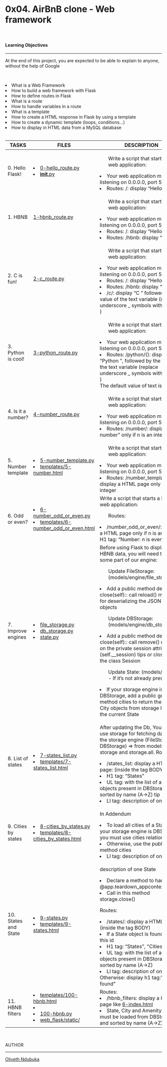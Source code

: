 <h1> 0x04. AirBnB clone - Web framework </h1>
<br>
<h4>Learning Objectives</h4>
<hr>
<p>At the end of this project, you are expected to be able to explain to anyone, without the help of Google</p>
<br>
<ul></ul>
<li>What is a Web Framework</li>
<li>How to build a web framework with Flask</li>
<li>How to define routes in Flask</li>
<li>What is a route</li>
<li>How to handle variables in a route</li>
<li>What is a template</li>
<li>How to create a HTML response in Flask by using a template</li>
<li>How to create a dynamic template (loops, conditions…)</li>
<li>How to display in HTML data from a MySQL database</li>
<br>

| TASKS | FILES | DESCRIPTION |
| ----- | ----- | ----------- |
| 0. Hello Flask! | <li>[0-hello_route.py](https://github.com/Oliveth96/AirBnB_clone_v2/web_flask/0-hello_route.py)</li><li>[__init__.py](https://github.com/Oliveth96/AirBnB_clone_v2/web_flask/__init__.py)</li> | <ul>Write a script that starts a Flask web application:</ul><li>Your web application must be listening on 0.0.0.0, port 5000</li><li>Routes: /: display “Hello HBNB!”</li> |
| 1. HBNB | [1-hbnb_route.py](https://github.com/Oliveth96/AirBnB_clone_v2/web_flask/1-hbnb_route.py)| <ul>Write a script that starts a Flask web application:</ul><li>Your web application must be listening on 0.0.0.0, port 5000</li><li>Routes: /: display “Hello HBNB!”</li><li>Routes: /hbnb: display “HBNB”</li> |
| 2. C is fun! | [2-c_route.py](https://github.com/Oliveth96/AirBnB_clone_v2/web_flask/2-c_route.py) | <ul>Write a script that starts a Flask web application:</ul><li>Your web application must be listening on 0.0.0.0, port 5000</li><li>Routes: /: display “Hello HBNB!”</li><li>Routes: /hbnb: display “HBNB”</li><li>/c/<text>: display “C ” followed by the value of the text variable (replace underscore _ symbols with a space )</li> |
| 3. Python is cool! | [3-python_route.py](https://github.com/Oliveth96/AirBnB_clone_v2/web_flask/3-python_route.py) | <ul>Write a script that starts a Flask web application:</ul><li>Your web application must be listening on 0.0.0.0, port 5000</li><li>Routes: /python/(<text>): display “Python ”, followed by the value of the text variable (replace underscore _ symbols with a space )</li> The default value of text is “is cool”|
| 4. Is it a number? | [4-number_route.py](https://github.com/Oliveth96/AirBnB_clone_v2/web_flask/4-number_route.py) | <ul>Write a script that starts a Flask web application:</ul><li>Your web application must be listening on 0.0.0.0, port 5000</li><li>Routes: /number/<n>: display “n is a number” only if n is an integer</li> |
| 5. Number template | <li>[5-number_template.py](https://github.com/Oliveth96/AirBnB_clone_v2/web_flask/5-number_template.py)</li><li>[templates/5-number.html](https://github.com/Oliveth96/AirBnB_clone_v2/web_flask/5-number_template.html)</li>| <ul>Write a script that starts a Flask web application:</ul><li>Your web application must be listening on 0.0.0.0, port 5000</li><li>Routes: /number_template/<n>: display a HTML page only if n is an integer</li> |
| 6. Odd or even? | <li>[6-number_odd_or_even.py](https://github.com/Oliveth96/AirBnB_clone_v2/web_flask/6-number_odd_or_even.py)</li><li>[templates/6-number_odd_or_even.html](https://github.com/Oliveth96/AirBnB_clone_v2/web_flask/templates/6-number_odd_or_even.html)</li>| Write a script that starts a Flask web application: <ul>Routes:</ul><li>/number_odd_or_even/<n>: display a HTML page only if n is an integer: H1 tag: “Number: n is even|odd” inside the tag BODY</li> |
| 7. Improve engines |<li>[file_storage.py](https://github.com/Oliveth96/AirBnB_clone_v2/models/engine/file_storage.py)</li><li>[db_storage.py](https://github.com/Oliveth96/AirBnB_clone_v2/models/engine/db_storage.py)</li><li>[state.py](https://github.com/Oliveth96/AirBnB_clone_v2/models/state.py)</li>| Before using Flask to display our HBNB data, you will need to update some part of our engine: <ul>Update FileStorage: (models/engine/file_storage.py)</ul><li>Add a public method def close(self):: call reload() method for deserializing the JSON file to objects</li><ul>Update DBStorage: (models/engine/db_storage.py)</ul><li>Add a public method def close(self):: call remove() method on the private session attribute (self.__session) tips or close() on the class Session</li><ul>Update State: (models/state.py) - If it’s not already present</ul><li>If your storage engine is not DBStorage, add a public getter method cities to return the list of City objects from storage linked to the current State</li> |
| 8. List of states | <li>[7-states_list.py](https://github.com/Oliveth96/AirBnB_clone_v2/web_flask/7-states_list.py)</li><li>[templates/7-states_list.html](https://github.com/Oliveth96/AirBnB_clone_v2/web_flask/templates/7-states_list.html)</li> | <p>After updating the Db, You must use storage for fetching data from the storage engine (FileStorage or DBStorage) => from models import storage and storage.all. Routes:</p> <li>/states_list: display a HTML page: (inside the tag BODY) </li><li>H1 tag: “States”</li><li>UL tag: with the list of all State objects present in DBStorage sorted by name (A->Z) tip</li><li>LI tag: description of one State</li> |
| 9. Cities by states |<li>[8-cities_by_states.py](https://github.com/Oliveth96/AirBnB_clone_v2/web_flask/8-cities_by_states.py)<li>[templates/8-cities_by_states.html](https://github.com/Oliveth96/AirBnB_clone_v2/web_flask/templates/8-cities_by_states.html)</li>|<p>In Addendum</p><li>To load all cities of a State: If your storage engine is DBStorage, you must use cities relationship</li><li>Otherwise, use the public getter method cities</li><li>LI tag: description of one city</li> |
| 10. States and State |<li>[9-states.py](https://github.com/Oliveth96/AirBnB_clone_v2/web_flask/9-states.py)</li><li>[templates/9-states.html](https://github.com/Oliveth96/AirBnB_clone_v2/web_flask/templates/9-states.html)</li>| <p>description of one State</p><li>Declare a method to handle @app.teardown_appcontext</li><li>Call in this method storage.close()</li><p>Routes:</p><li>/states/<id>: display a HTML page: (inside the tag BODY)</li><li>If a State object is found with this id</li><li>H1 tag: “States”, "Cities"</li><li>UL tag: with the list of all State objects present in DBStorage sorted by name (A->Z)</li><li>LI tag: description of one City</li><l>Otherwise: display h1 tag:"not found"</l>|
| 11. HBNB filters |<li>[templates/100-hbnb.html](https://github.com/Oliveth96/AirBnB_clone_v2/web_flask/templates/100-hbnb.html)</li><li>[](https://github.com/Oliveth96/AirBnB_clone_v2/web_flask/)</li><li>[100-hbnb.py](https://github.com/Oliveth96/AirBnB_clone_v2/web_flask/100-hbnb.py)</li><li>[web_flask/static/](https://github.com/Oliveth96/AirBnB_clone_v2/web_flask/static/)</li>| <span>Routes:</span><li>/hbnb_filters: display a HTML page like [6-index.html](https://github.com/Oliveth96/AirBnB_clone_v2/web_static/6-index.html)</li><li>State, City and Amenity objects must be loaded from DBStorage and sorted by name (A->Z)</li> |
<br>

AUTHOR
<hr>

[Oliveth Ndubuka](https://github.com/Oliveth96)